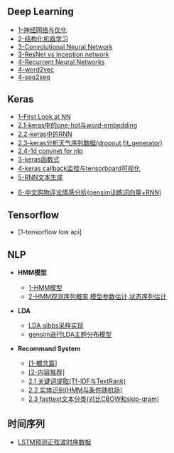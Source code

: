 Deep Learning
--------------

- [1-神经网络与优化](http://nbviewer.jupyter.org/github/lj72808up/DeepLearning/blob/master/blog/1-%E7%A5%9E%E7%BB%8F%E7%BD%91%E7%BB%9C%E4%B8%8E%E4%BC%98%E5%8C%96.ipynb)
- [2-结构化机器学习](http://nbviewer.jupyter.org/github/lj72808up/DeepLearning/blob/master/blog/2-%E7%BB%93%E6%9E%84%E5%8C%96%E6%9C%BA%E5%99%A8%E5%AD%A6%E4%B9%A0.ipynb)
- [3-Convolutional Neural Network](http://nbviewer.jupyter.org/github/lj72808up/DeepLearning/blob/master/blog/3-CNN.ipynb)
- [3-ResNet vs Inception network](http://nbviewer.jupyter.org/github/lj72808up/DeepLearning/blob/master/blog/3-ResNet%20vs%20Inception%20Net.ipynb)
- [4-Recurrent Neural Networks](https://nbviewer.jupyter.org/github/lj72808up/DeepLearning/blob/master/blog/4-Recurrent%20Neural%20Network.ipynb)
- [4-word2vec](http://nbviewer.jupyter.org/github/lj72808up/DeepLearning/blob/master/blog/4-word2vec.ipynb)
- [4-seq2seq](http://nbviewer.jupyter.org/github/lj72808up/DeepLearning/blob/master/blog/4-Seq2Seq.ipynb)

Keras
----------------
- [1-First Look at NN](http://nbviewer.jupyter.org/github/lj72808up/DeepLearning/blob/master/blog/DeepLearning%20in%20keras/1-%20First%20Look%20at%20NN%20.ipynb)  
- [2.1-keras中的one-hot与word-embedding](http://nbviewer.jupyter.org/github/lj72808up/DeepLearning/blob/master/blog/DeepLearning%20in%20keras/2.1-keras%E4%B8%AD%E7%9A%84one-hot%E4%B8%8Eword-embedding.ipynb)  
- [2.2-keras中的RNN](http://nbviewer.jupyter.org/github/lj72808up/DeepLearning/blob/master/blog/DeepLearning%20in%20keras/2.2-Keras%E4%B8%AD%E7%9A%84RNN.ipynb)
- [2.3-keras分析天气序列数据(dropout,fit_generator)](http://nbviewer.jupyter.org/github/lj72808up/DeepLearning/blob/master/blog/DeepLearning%20in%20keras/2.3-Advanced%20use%20of%20RNN.ipynb)
- [2.4-1d convnet for nlp](http://nbviewer.jupyter.org/github/lj72808up/DeepLearning/blob/02bc1e9a4785523a0f9a92a867167e7529fb128d/blog/DeepLearning%20in%20keras/2.4%201-d%20convnet%20for%20nlp.ipynb)
- [3-keras函数式](http://nbviewer.jupyter.org/github/lj72808up/DeepLearning/blob/02bc1e9a4785523a0f9a92a867167e7529fb128d/blog/DeepLearning%20in%20keras/3-keras%E9%AB%98%E7%BA%A7%E5%8A%9F%E8%83%BD.ipynb)
- [4-keras callback监控与tensorboard可视化](http://nbviewer.jupyter.org/github/lj72808up/DeepLearning/blob/02bc1e9a4785523a0f9a92a867167e7529fb128d/blog/DeepLearning%20in%20keras/4-%E4%BD%BF%E7%94%A8keras%20callback%E5%92%8Ctensorboard%E7%9B%91%E6%8E%A7.ipynb) 
- [5-RNN文本生成](http://nbviewer.jupyter.org/github/lj72808up/DeepLearning/blob/02bc1e9a4785523a0f9a92a867167e7529fb128d/blog/DeepLearning%20in%20keras/5-RNN%E6%96%87%E6%9C%AC%E7%94%9F%E6%88%90.ipynb)
* [6-中文购物评论情感分析(gensim训练词向量+RNN)](http://nbviewer.jupyter.org/github/lj72808up/DeepLearning/blob/901b63cd676a928f46608047912ca2983d1375c7/blog/DeepLearning%20in%20keras/6-%E4%B8%AD%E6%96%87%E8%B4%AD%E7%89%A9%E8%AF%84%E4%BB%B7%E6%83%85%E6%84%9F%E5%88%86%E6%9E%90.ipynb)


Tensorflow
---------------
- [1-tensorflow low api]


NLP
-------------------
* **HMM模型**

    * [1-HMM模型](http://nbviewer.jupyter.org/github/lj72808up/DeepLearning/blob/master/blog/%E8%87%AA%E7%84%B6%E8%AF%AD%E8%A8%80%E5%A4%84%E7%90%86/1-HMM%E6%A8%A1%E5%9E%8B.ipynb)  
    * [2-HMM观测序列概率,模型参数估计,状态序列估计](http://nbviewer.jupyter.org/github/lj72808up/DeepLearning/blob/master/blog/%E8%87%AA%E7%84%B6%E8%AF%AD%E8%A8%80%E5%A4%84%E7%90%86/1-HMM%E8%A7%82%E6%B5%8B%E5%BA%8F%E5%88%97%E6%A6%82%E7%8E%87%2C%E6%A8%A1%E5%9E%8B%E5%8F%82%E6%95%B0%E4%BC%B0%E8%AE%A1%2C%E7%8A%B6%E6%80%81%E5%BA%8F%E5%88%97%E4%BC%B0%E8%AE%A1.ipynb)

* **LDA**

    * [LDA gibbs采样实现](https://nbviewer.jupyter.org/github/lj72808up/DeepLearning/blob/master/blog/LDA/1-LDA%E7%9A%84Gibbs%E9%87%87%E6%A0%B7%E5%AE%9E%E7%8E%B0.ipynb)
    * [gensim进行LDA主题分布模型](http://nbviewer.jupyter.org/github/lj72808up/DeepLearning/blob/master/blog/LDA/3-gensim%E5%AE%9E%E7%8E%B0LDA.ipynb)

* **Recommand System**
    * [[1-概念篇]](http://nbviewer.jupyter.org/github/lj72808up/DeepLearning/blob/901b63cd676a928f46608047912ca2983d1375c7/blog/Recommended%20System/1-%E6%A6%82%E5%BF%B5%E7%AF%87.ipynb)
    * [[2-内容推荐]](https://github.com/lj72808up/DeepLearning/blob/901b63cd676a928f46608047912ca2983d1375c7/blog/Recommended%20System/2-%E5%86%85%E5%AE%B9%E6%8E%A8%E8%8D%90.ipynb)
    * [2.1 关键词提取(Tf-IDF与TextRank)](https://github.com/lj72808up/DeepLearning/blob/901b63cd676a928f46608047912ca2983d1375c7/blog/Recommended%20System/2.1%20-%20%E5%85%B3%E9%94%AE%E8%AF%8D%E6%8F%90%E5%8F%96(TF-IDF%E4%B8%8ETestRank).ipynb)
    * [2.2 实体识别(HMM与条件随机场)]()
    * [2.3 fasttext文本分类(对比CBOW和skip-gram)](http://nbviewer.jupyter.org/github/lj72808up/DeepLearning/blob/901b63cd676a928f46608047912ca2983d1375c7/blog/Recommended%20System/2.3%20-%20fastext%E6%96%87%E6%9C%AC%E5%88%86%E7%B1%BB.ipynb)


## 时间序列
- [LSTM预测正弦波时序数据](http://nbviewer.jupyter.org/github/lj72808up/DeepLearning/blob/master/blog/%E6%97%B6%E9%97%B4%E5%BA%8F%E5%88%97/0-lstm%E9%A2%84%E6%B5%8B%E6%97%B6%E5%BA%8F.ipynb)


